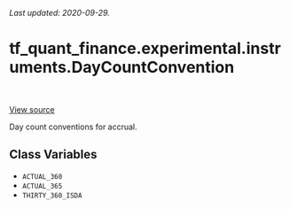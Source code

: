 <!--
This file is generated by a tool. Do not edit directly.
For open-source contributions the docs will be updated automatically.
-->

*Last updated: 2020-09-29.*

<div itemscope itemtype="http://developers.google.com/ReferenceObject">
<meta itemprop="name" content="tf_quant_finance.experimental.instruments.DayCountConvention" />
<meta itemprop="path" content="Stable" />
<meta itemprop="property" content="ACTUAL_360"/>
<meta itemprop="property" content="ACTUAL_365"/>
<meta itemprop="property" content="THIRTY_360_ISDA"/>
</div>

# tf_quant_finance.experimental.instruments.DayCountConvention

<!-- Insert buttons and diff -->

<table class="tfo-notebook-buttons tfo-api" align="left">
</table>

<a target="_blank" href="https://github.com/google/tf-quant-finance/blob/master/tf_quant_finance/experimental/instruments/rates_common.py">View source</a>



Day count conventions for accrual.

<!-- Placeholder for "Used in" -->


## Class Variables

* `ACTUAL_360` <a id="ACTUAL_360"></a>
* `ACTUAL_365` <a id="ACTUAL_365"></a>
* `THIRTY_360_ISDA` <a id="THIRTY_360_ISDA"></a>
